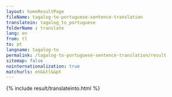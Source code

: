 ```yaml
---
layout: homeResultPage
fileName: tagalog-to-portuguese-sentence-translation
translatein: tagalog_to_portuguese
folderName : translate
lang: en
from: tl
to: pt
langname: tagalog-to
permalink: /tagalog-to-portuguese-sentence-translation/result
sitemap: false
nointernationalization: true
matchurls: en&&tl&&pt
---
```

{% include result/translateinto.html %}

<script src="/js/result/translation.js" data-foldername="{{page.folderName}}" data-lang="{{page.lang}}"></script>
